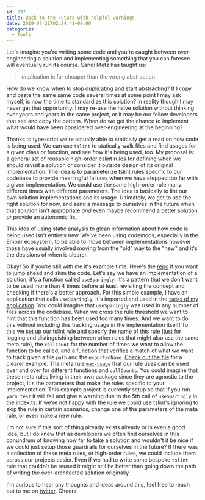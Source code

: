 ```yaml
---
id: 297
title: Back to the Future with helpful warnings
date: 2019-07-21T02:24:41+00:00
categories:
  - Tools
---
```


<p class="md-end-block md-p md-focus">
  <span class="md-plain md-expand">Let's imagine you're writing some code and you're caught between over-engineering a solution and implementing something that you can foresee will eventually run its course. Sandi Metz has taught us:</span>
</p>

> <p class="md-end-block md-p">
>   <span class="md-plain">duplication is far cheaper than the wrong abstraction</span>
> </p>

<p class="md-end-block md-p">
  <span class="md-plain">How do we know when to stop duplicating and start abstracting? If I copy and paste the same same code several times at some point I may ask myself, is now the time to standardize this solution? In reality though I may never get that opportunity. I may re-use the naive solution without thinking over years and years in the same project, or it may be our fellow developers that see and copy the pattern. When do we get the chance to implement what would have been considered over-engineering at the beginning?</span>
</p>

<p class="md-end-block md-p">
  <span class="md-plain">Thanks to typescript we're actually able to statically get a read on how code is being used. We can use </span><span class="" spellcheck="false"><code>tslint</code></span><span class="md-plain"> to statically walk files and find usages for a given class or function, and see </span><span class=""><em><span class="md-plain">how</span></em></span><span class="md-plain"> it's being used, too. My proposal is: a general set of reusable high-order eslint rules for defining when we should revisit a solution or consider it outside design of its original implementation. The idea is to parameterize tslint rules specific to our codebase to provide meaningful failures when we have stepped too far with a given implementation. We could use the same high-order rule many different times with different parameters. The idea is basically to lint our own solution implementations and its usage. Ultimately, we get to use the right solution for now, and send a message to ourselves in the future when that solution isn't appropriate </span><span class=""><em><span class="md-plain">and</span></em></span><span class="md-plain"> even maybe recommend a better solution <em>or</em> provide an autonomic fix.</span>
</p>

<p class="md-end-block md-p">
  <span class="md-plain">This idea of using static analysis to glean information about how code is being used isn't entirely new. We've been using codemods, especially in the Ember ecosystem, to be able to move between implementations however those have usually involved moving from the "old" way to the "new" and it's the decisions of when is clearer.</span>
</p>

<p class="md-end-block md-p">
  <span class="md-plain">Okay! So if you're still with me it's example time. Here's the <a href="https://github.com/chadian/ts-linting-experiment">repo</a> if you want to jump ahead and skim the code. Let's say we have an implementation of a solution, it's a function called <code>useSparingly</code>. It's a pattern that we don't want to be used more than 4 times before at least revisiting the concept and checking if there's a better approach. </span><span class="md-plain">For this simple example, I have an application that calls </span><span spellcheck="false"><code>useSparingly</code></span><span class="md-plain">, it's imported and used in the </span><span class=" md-link"><a spellcheck="false" href="https://github.com/chadian/ts-linting-experiment/tree/master/src/index.ts"><span spellcheck="false"><code>index</code></span><span class="md-plain"> of my application</span></a></span><span class="md-plain">. You could imagine that </span><span class="" spellcheck="false"><code>useSparingly</code></span><span class="md-plain"> was used in any number of files across the codebase. When we cross the rule threshold we want to hint that this function has been used too many times. And we want to do this without including this tracking usage in the implementation itself! To this we set up our </span><span class=" md-link"><a spellcheck="false" href="https://github.com/chadian/ts-linting-experiment/tree/master/rules/useSparinglyRule.ts"><span class="md-plain">tslint rule</span></a></span><span class="md-plain"> and specify the name of this rule (just for logging and distinguishing between other rules that might also use the same meta rule), the </span><span spellcheck="false"><code>callCount</code></span><span class="md-plain"> for the number of times we want to allow the function to be called, and a function that verifies a match of what we want to track given a file </span><span spellcheck="false"><code>path</code></span><span class="md-plain"> and the </span><span spellcheck="false"><code>exportedName</code></span><span class="md-plain">. <a href="https://github.com/chadian/ts-linting-experiment/tree/master/rules/useSparinglyRule.ts">Check out the file</a> for a clearer example. The meta rule </span><span class=" md-link"><a spellcheck="false" href="https://github.com/chadian/ts-linting-experiment/tree/master/rules/meta-rules/max-usage.ts"><span spellcheck="false"><code>max-usage</code></span></a></span><span class="md-plain"> that our rule uses can be used over and over for different functions and </span><span spellcheck="false"><code>callCounts</code></span><span class="md-plain">. You could imagine that these meta rules living in their own package since they are agnostic to the project, it's the parameters that make the rules specific to your implementation. This example project is currently setup so that if you run </span><span spellcheck="false"><code>yarn test</code></span><span class="md-plain"> it will fail and give a warning due to the 5th call of <code>useSparingly</code> in the </span><span class=" md-link"><a spellcheck="false" href="https://github.com/chadian/ts-linting-experiment/blob/6741f0f95836f2aa2cf7637daac7c9d5158d8ec2/src/index.ts"><span class="md-plain">index.ts</span></a></span><span class="md-plain">. </span>If we're not happy with the rule we could use tslint's ignoring to skip the rule in certain scenarios, change one of the parameters of the meta rule, or even make a new rule.
</p>

<p class="md-end-block md-p">
  <span class="md-plain">I'm not sure if this sort of thing already exists already or is even a good idea, but I do know that as developers we often find ourselves in this conundrum of knowing how far to take a solution and wouldn't it be nice if we could just setup those guardrails for ourselves in the future? If there was a collection of these meta rules, or high-order rules, we could include them across our projects easier. Even if we had to write some bespoke <code>tslint</code> rule that couldn't be reused it might still be better than going down the path of writing the over-architected solution originally.</span>
</p>

<p class="md-end-block md-p">
  <span class="md-plain">I'm curious to hear any thoughts and ideas around this, feel free to reach out to me on </span><span class=" md-link"><a spellcheck="false" href="http://www.twitter.com/chadian"><span class="md-plain">twitter</span></a></span><span class="md-plain">. Cheers!</span>
</p>
